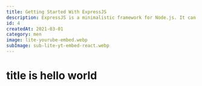 ```yaml
---
title: Getting Started With ExpressJS
description: ExpressJS is a minimalistic framework for Node.js. It can be used to create powerful APIs.
id: 4
createdAt: 2021-03-01
category: men
image: lite-yourube-embed.webp
subImage: sub-lite-yt-embed-react.webp
---
```


# title is hello world
